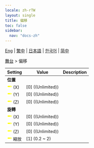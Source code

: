 ```yaml
---
locale: zh-rTW
layout: single
title: 偏移
toc: false
sidebar:
  nav: "docs-zh"
---
```

[Eng](/dancexr/menu/2025.4/stage/offset) | [繁中](/tw/dancexr/menu/2025.4/stage/offset) | [日本語](/jp/dancexr/menu/2025.4/stage/offset) | [한국어](/kr/dancexr/menu/2025.4/stage/offset) | [简中](/zh/dancexr/menu/2025.4/stage/offset)

[舞台](../menu#舞台) > 偏移



| Setting | Value | Description |
| :--- | --- | :--- |
|<nobr> <b>位置</b></nobr>|| 
|<nobr>![slider icon](/images/icon/ic_slider.png) (X)</nobr>| [0] ((Unlimited)) | 
|<nobr>![slider icon](/images/icon/ic_slider.png) (Y)</nobr>| [0] ((Unlimited)) | 
|<nobr>![slider icon](/images/icon/ic_slider.png) (Z)</nobr>| [0] ((Unlimited)) | 
|<nobr> <b>旋轉</b></nobr>|| 
|<nobr>![slider icon](/images/icon/ic_slider.png) (X)</nobr>| [0] ((Unlimited)) | 
|<nobr>![slider icon](/images/icon/ic_slider.png) (Y)</nobr>| [0] ((Unlimited)) | 
|<nobr>![slider icon](/images/icon/ic_slider.png) (Z)</nobr>| [0] ((Unlimited)) | 
|<nobr>![slider icon](/images/icon/ic_slider.png) 縮放</nobr>| [1] (0.2 ~ 2) | 
